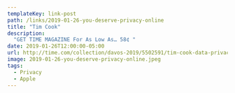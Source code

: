 ```yaml
---
templateKey: link-post
path: /links/2019-01-26-you-deserve-privacy-online
title: "Tim Cook"
description:
  "GET TIME MAGAZINE For As Low As… 58¢ "
date: 2019-01-26T12:00:00-05:00
url: http://time.com/collection/davos-2019/5502591/tim-cook-data-privacy/
image: 2019-01-26-you-deserve-privacy-online.jpeg
tags:
  - Privacy
  - Apple
---
```

